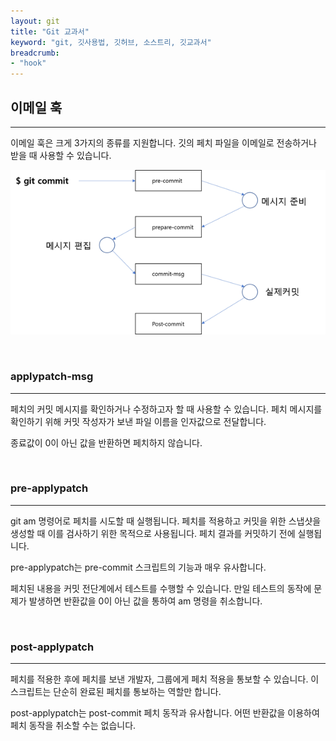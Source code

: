 ```yaml
---
layout: git
title: "Git 교과서"
keyword: "git, 깃사용법, 깃허브, 소스트리, 깃교과서"
breadcrumb:
- "hook"
---
```


## 이메일 훅
---
이메일 훅은 크게 3가지의 종류를 지원합니다. 깃의 페치 파일을 이메일로 전송하거나 받을 때 사용할 수 있습니다. 

![훅](./img/image002.png)  

<br>

### applypatch-msg
---
페치의 커밋 메시지를 확인하거나 수정하고자 할 때 사용할 수 있습니다. 페치 메시지를 확인하기 위해 커밋 작성자가 보낸 파일 이름을 인자값으로 전달합니다.

종료값이 0이 아닌 값을 반환하면 페치하지 않습니다.

<br>

### pre-applypatch
---
git am 명령어로 페치를 시도할 때 실행됩니다. 페치를 적용하고 커밋을 위한 스냅샷을 생성할 때 이를 검사하기 위한 목적으로 사용됩니다. 페치 결과를 커밋하기 전에 실행됩니다.

pre-applypatch는 pre-commit 스크립트의 기능과 매우 유사합니다.

페치된 내용을 커밋 전단계에서 테스트를 수행할 수 있습니다. 만일 테스트의 동작에 문제가 발생하면 반환값을 0이 아닌 값을 통하여 am 명령을 취소합니다.

<br>

### post-applypatch
---
페치를 적용한 후에 페치를 보낸 개발자, 그룹에게 페치 적용을 통보할 수 있습니다. 이 스크립트는 단순히 완료된 페치를 통보하는 역할만 합니다. 

post-applypatch는 post-commit 페치 동작과 유사합니다. 어떤 반환값을 이용하여 페치 동작을 취소할 수는 없습니다.
